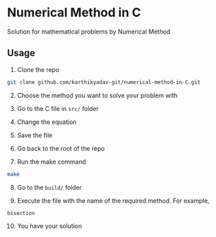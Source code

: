 # Numerical Method in C
Solution for mathematical problems by Numerical Method

## Usage
1. Clone the repo
```bash
git clone github.com/karthikyadav-git/numerical-method-in-C.git
```

2. Choose the method you want to solve your problem with

3. Go to the C file in `src/` folder

4. Change the equation

5. Save the file

6. Go back to the root of the repo

7. Run the make command
```bash
make
```

8. Go to the `build/` folder

9. Execute the file with the name of the required method. For example,
```bash
bisection
```

10. You have your solution